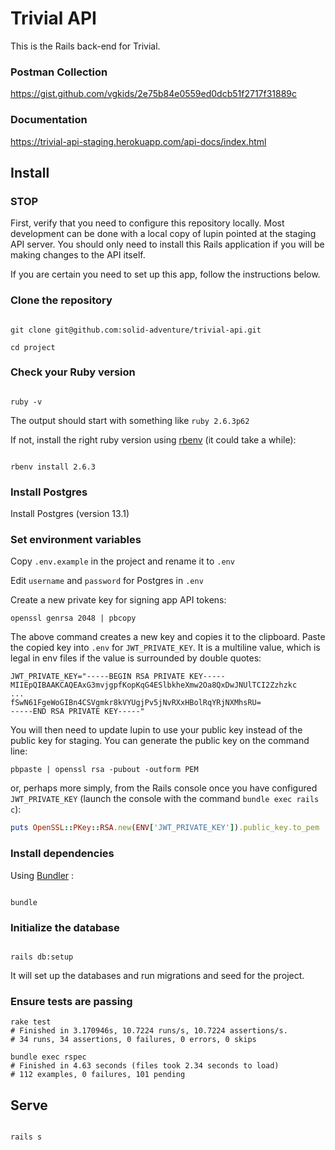 
  

# Trivial API

  

This is the Rails back-end for Trivial. 

### Postman Collection
https://gist.github.com/vgkids/2e75b84e0559ed0dcb51f2717f31889c
  
### Documentation
https://trivial-api-staging.herokuapp.com/api-docs/index.html


## Install

### STOP

First, verify that you need to configure this repository locally. Most development can be done with a local copy of lupin pointed at the staging API server. You should only need to install this Rails application if you will be making changes to the API itself.

If you are certain you need to set up this app, follow the instructions below.

### Clone the repository

  

```shell

git clone git@github.com:solid-adventure/trivial-api.git

cd project

```

  
  

### Check your Ruby version

  

```shell

ruby -v

```

  

The output should start with something like `ruby 2.6.3p62`

  

If not, install the right ruby version using [rbenv](https://github.com/rbenv/rbenv) (it could take a while):

  

```shell

rbenv install 2.6.3

```

### Install Postgres

Install Postgres (version 13.1)


### Set environment variables

Copy `.env.example` in the project and rename it to `.env`

Edit `username` and `password` for Postgres in `.env`

Create a new private key for signing app API tokens:

```shell
openssl genrsa 2048 | pbcopy
```

The above command creates a new key and copies it to the clipboard. Paste the copied key into `.env` for `JWT_PRIVATE_KEY`. It is a multiline value, which is legal in env files if the value is surrounded by double quotes:

```
JWT_PRIVATE_KEY="-----BEGIN RSA PRIVATE KEY-----
MIIEpQIBAAKCAQEAxG3mvjgpfKopKqG4ESlbkheXmw2Oa8QxDwJNUlTCI2Zzhzkc
...
fSwN61FgeWoGIBn4CSVgmkr8kVYUgjPv5jNvRXxHBolRqYRjNXMhsRU=
-----END RSA PRIVATE KEY-----"
```

You will then need to update lupin to use your public key instead of the public key for staging. You can generate the public key on the command line:

```shell
pbpaste | openssl rsa -pubout -outform PEM
```

or, perhaps more simply, from the Rails console once you have configured `JWT_PRIVATE_KEY` (launch the console with the command `bundle exec rails c`):

```ruby
puts OpenSSL::PKey::RSA.new(ENV['JWT_PRIVATE_KEY']).public_key.to_pem
```

### Install dependencies

  

Using [Bundler](https://github.com/bundler/bundler) :

  

```shell

bundle

```

  

### Initialize the database

```shell

rails db:setup

```

It will set up the databases and run migrations and seed for the project.


###  Ensure tests are passing
```shell
rake test
# Finished in 3.170946s, 10.7224 runs/s, 10.7224 assertions/s.
# 34 runs, 34 assertions, 0 failures, 0 errors, 0 skips
```

```shell
bundle exec rspec
# Finished in 4.63 seconds (files took 2.34 seconds to load)
# 112 examples, 0 failures, 101 pending
```

## Serve

  

```shell

rails s

```
